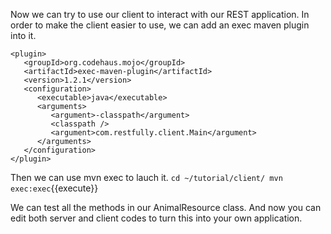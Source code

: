 Now we can try to use our client to interact with our REST application. In order to make the client easier to use, we can add an exec maven plugin into it.
```
<plugin>
   <groupId>org.codehaus.mojo</groupId>
   <artifactId>exec-maven-plugin</artifactId>
   <version>1.2.1</version>
   <configuration>
      <executable>java</executable>
      <arguments>
         <argument>-classpath</argument>
         <classpath />
         <argument>com.restfully.client.Main</argument>
      </arguments>
   </configuration>
</plugin>
```
Then we can use mvn exec to lauch it.
`cd ~/tutorial/client/
mvn exec:exec`{{execute}}

We can test all the methods in our AnimalResource class. And now you can edit both server and client codes to turn this into your own application.
